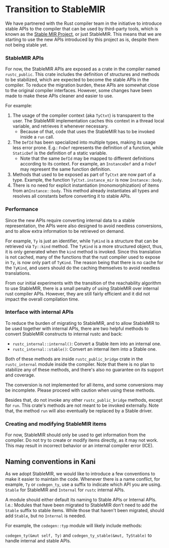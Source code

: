 # Transition to StableMIR

We have partnered with the Rust compiler team in the initiative to introduce stable
APIs to the compiler that can be used by third-party tools, which is known as the
[Stable MIR Project](https://github.com/rust-lang/project-stable-mir), or just StableMIR.
This means that we are starting to use the new APIs introduced by this project as is,
despite them not being stable yet.

### StableMIR APIs

For now, the StableMIR APIs are exposed as a crate in the compiler named `rustc_public`.
This crate includes the definition of structures and methods to be stabilized,
which are expected to become the stable APIs in the compiler.
To reduce the migration burden, these APIs are somewhat close to the original compiler interfaces.
However, some changes have been made to make these APIs cleaner and easier to use.

For example:
1. The usage of the compiler context (aka `TyCtxt`) is transparent to the user.
   The StableMIR implementation caches this context in a thread local variable,
   and retrieves it whenever necessary.
    - Because of that, code that uses the StableMIR has to be invoked inside a `run` call.
2. The `DefId` has been specialized into multiple types,
   making its usage less error prone. E.g.:
   `FnDef` represents the definition of a function,
   while `StaticDef` is the definition of a static variable.
   - Note that the same `DefId` may be mapped to different definitions according to its context.
     For example, an `InstanceDef` and a `FnDef` may represent the same function definition.
3. Methods that used to be exposed as part of `TyCtxt` are now part of a type.
   Example, the function `TyCtxt.instance_mir` is now `Instance::body`.
4. There is no need for explicit instantiation (monomorphization) of items from an`Instance::body`.
   This method already instantiates all types and resolves all constants before converting
   it to stable APIs.


### Performance

Since the new APIs require converting internal data to a stable representation,
the APIs were also designed to avoid needless conversions,
and to allow extra information to be retrieved on demand.

For example, `Ty` is just an identifier, while `TyKind` is a structure that can be retrieved via `Ty::kind` method.
The `TyKind` is a more structured object, thus,
it is only generated when the `kind` method is invoked.
Since this translation is not cached,
many of the functions that the rust compiler used to expose in `Ty`,
is now only part of `TyKind`.
The reason being that there is no cache for the `TyKind`,
and users should do the caching themselves to avoid needless translations.

From our initial experiments with the transition of the reachability algorithm to use StableMIR,
there is a small penalty of using StableMIR over internal rust compiler APIs.
However, they are still fairly efficient and it did not impact the overall compilation time.

### Interface with internal APIs

To reduce the burden of migrating to StableMIR,
and to allow StableMIR to be used together with internal APIs,
there are two helpful methods to convert StableMIR constructs to internal rustc and back:
  - `rustc_internal::internal()`: Convert a Stable item into an internal one.
  - `rustc_internal::stable()`: Convert an internal item into a Stable one.

Both of these methods are inside `rustc_public_bridge` crate in the `rustc_internal`
module inside the compiler.
Note that there is no plan to stabilize any of these methods,
and there's also no guarantee on its support and coverage.

The conversion is not implemented for all items, and some conversions may be incomplete.
Please proceed with caution when using these methods.

Besides that, do not invoke any other `rustc_public_bridge` methods, except for `run`.
This crate's methods are not meant to be invoked externally.
Note that, the method `run` will also eventually be replaced by a Stable driver.

### Creating and modifying StableMIR items

For now, StableMIR should only be used to get information from the compiler.
Do not try to create or modify items directly, as it may not work.
This may result in incorrect behavior or an internal compiler error (ICE).

## Naming conventions in Kani

As we adopt StableMIR, we would like to introduce a few conventions to make it easier to maintain the code.
Whenever there is a name conflict, for example, `Ty` or `codegen_ty`,
use a suffix to indicate which API you are using.
`Stable` for StableMIR and `Internal` for `rustc` internal APIs.

A module should either default its naming to Stable APIs or Internal APIs.
I.e.: Modules that have been migrated to StableMIR don't need to add the `Stable` suffix to stable items.
While those that haven't been migrated, should add `Stable`, but no `Internal` is needed.

For example, the `codegen::typ` module will likely include methods:

`codegen_ty(&mut self, Ty)` and `codegen_ty_stable(&mut, TyStable)` to handle
internal and stable APIs.
